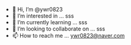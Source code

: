 - 👋 Hi, I’m @ywr0823
- 👀 I’m interested in ... sss
- 🌱 I’m currently learning ... sss
- 💞️ I’m looking to collaborate on ... sss 
- 📫 How to reach me ... ywr0823@naver.com

<!---
ywr0823/ywr0823 is a ✨ special ✨ repository because its `README.md` (this file) appears on your GitHub profile.
You can click the Preview link to take a look at your changes.
--->
